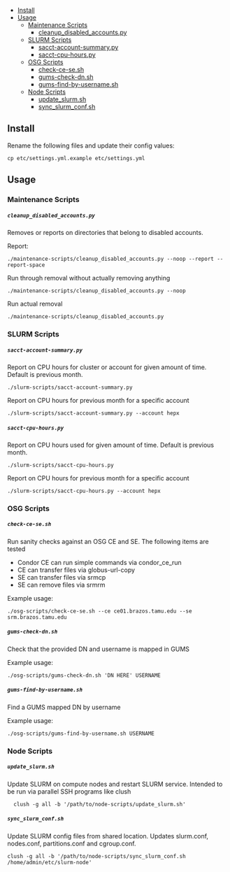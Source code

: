 
* [Install](#install)
* [Usage](#usage)
    * [Maintenance Scripts](#maintenance-scripts)
        * [cleanup_disabled_accounts.py](#cleanup_disabled_accountspy)
    * [SLURM Scripts](#slurm-scripts)
        * [sacct-account-summary.py](#sacct-account-summarypy)
        * [sacct-cpu-hours.py](#sacct-cpu-hourspy)
    * [OSG Scripts](#osg-scripts)
        * [check-ce-se.sh](#check-ce-sesh)
        * [gums-check-dn.sh](#gums-check-dnsh)
        * [gums-find-by-username.sh](#gums-find-by-usernamesh)
    * [Node Scripts](#node-scripts)
        * [update_slurm.sh](#update_slurmsh)
        * [sync_slurm_conf.sh](#sync_slurm_confsh)

## Install

Rename the following files and update their config values:

    cp etc/settings.yml.example etc/settings.yml

## Usage

### Maintenance Scripts

##### `cleanup_disabled_accounts.py`

Removes or reports on directories that belong to disabled accounts.

Report:

    ./maintenance-scripts/cleanup_disabled_accounts.py --noop --report --report-space

Run through removal without actually removing anything

    ./maintenance-scripts/cleanup_disabled_accounts.py --noop

Run actual removal

    ./maintenance-scripts/cleanup_disabled_accounts.py

### SLURM Scripts

##### `sacct-account-summary.py`

Report on CPU hours for cluster or account for given amount of time.  Default is previous month.

    ./slurm-scripts/sacct-account-summary.py

Report on CPU hours for previous month for a specific account

    ./slurm-scripts/sacct-account-summary.py --account hepx


##### `sacct-cpu-hours.py`

Report on CPU hours used for given amount of time.  Default is previous month.

    ./slurm-scripts/sacct-cpu-hours.py

Report on CPU hours for previous month for a specific account

    ./slurm-scripts/sacct-cpu-hours.py --account hepx

### OSG Scripts

##### `check-ce-se.sh`

Run sanity checks against an OSG CE and SE.  The following items are tested

* Condor CE can run simple commands via condor\_ce\_run
* CE can transfer files via globus-url-copy
* SE can transfer files via srmcp
* SE can remove files via srmrm

Example usage:

    ./osg-scripts/check-ce-se.sh --ce ce01.brazos.tamu.edu --se srm.brazos.tamu.edu

##### `gums-check-dn.sh`

Check that the provided DN and username is mapped in GUMS

Example usage:

    ./osg-scripts/gums-check-dn.sh 'DN HERE' USERNAME

##### `gums-find-by-username.sh`

Find a GUMS mapped DN by username

Example usage:

    ./osg-scripts/gums-find-by-username.sh USERNAME

### Node Scripts

##### `update_slurm.sh`

Update SLURM on compute nodes and restart SLURM service.  Intended to be run via parallel SSH programs like clush

      clush -g all -b '/path/to/node-scripts/update_slurm.sh'

##### `sync_slurm_conf.sh`

Update SLURM config files from shared location.  Updates slurm.conf, nodes.conf, partitions.conf and cgroup.conf.

    clush -g all -b '/path/to/node-scripts/sync_slurm_conf.sh /home/admin/etc/slurm-node'
